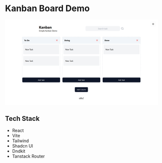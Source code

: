 # Kanban Board Demo

![screenshot](./demo-screenshot.png)


## Tech Stack
- React
- Vite
- Tailwind
- Shadcn UI
- Dndkit
- Tanstack Router